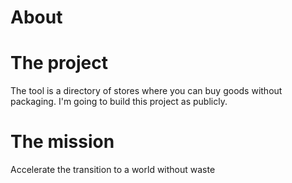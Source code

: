 # About

# The project

The tool is a directory of stores where you can buy goods without packaging.
I'm going to build this project as publicly.

# The mission

Accelerate the transition to a world without waste
